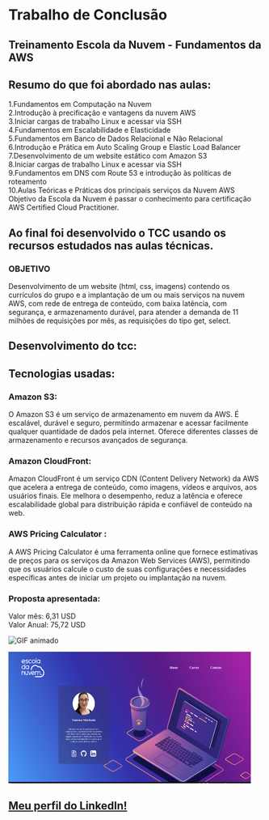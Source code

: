 # Trabalho de Conclusão<br>

## Treinamento Escola da Nuvem - Fundamentos da AWS
## Resumo do que foi abordado nas aulas:

1.Fundamentos em Computação na Nuvem<br>
2.Introdução à precificação e vantagens da nuvem AWS<br>
3.Iniciar cargas de trabalho Linux e acessar via SSH<br>
4.Fundamentos em Escalabilidade e Elasticidade<br>
5.Fundamentos em Banco de Dados Relacional e Não Relacional<br>
6.Introdução e Prática em Auto Scaling Group e Elastic Load Balancer<br>
7.Desenvolvimento de um website estático com Amazon S3<br>
8.Iniciar cargas de trabalho Linux e acessar via SSH<br>
9.Fundamentos em DNS com Route 53 e introdução às políticas de roteamento<br>
10.Aulas Teóricas e Práticas dos principais serviços da Nuvem AWS<br>
Objetivo da Escola da Nuvem é passar o conhecimento para certificação AWS Certified Cloud Practitioner.

## Ao final foi desenvolvido o TCC usando os recursos estudados nas aulas técnicas.
### OBJETIVO<br>

Desenvolvimento de um website (html, css, imagens) contendo os currículos do grupo e a
implantação de um ou mais serviços na nuvem AWS, com rede de entrega de conteúdo,
com baixa latência, com segurança, e armazenamento durável, para atender a demanda
de 11 milhões de requisições por mês, as requisições do tipo get, select.

## Desenvolvimento do tcc:

## Tecnologias usadas:<br>
### Amazon S3:<br>
O Amazon S3 é um serviço de armazenamento em nuvem da AWS. É escalável, durável e seguro, permitindo armazenar e acessar facilmente qualquer quantidade de dados pela internet. Oferece diferentes classes de armazenamento e recursos avançados de segurança. 

### Amazon CloudFront:<br>
 Amazon CloudFront é um serviço CDN (Content Delivery Network) da AWS que acelera a entrega de conteúdo, como imagens, vídeos e arquivos, aos usuários finais. Ele melhora o desempenho, reduz a latência e oferece escalabilidade global para distribuição rápida e confiável de conteúdo na web. 

### AWS Pricing Calculator :<br>
 A AWS Pricing Calculator é uma ferramenta online que fornece estimativas de preços para os serviços da Amazon Web Services (AWS), permitindo que os usuários calcule o custo de suas configurações e necessidades específicas antes de iniciar um projeto ou implantação na nuvem. 

### Proposta apresentada: <br>
Valor mês: 6,31 USD <br>
Valor Anual: 75,72 USD


![GIF animado](https://media.giphy.com/media/v1.Y2lkPTc5MGI3NjExN3M1NTc0MzZxa2Myd3Zpcm5qb2oybnpiZ3k2emQydzJpMzYzYmFqciZlcD12MV9pbnRlcm5hbF9naWZfYnlfaWQmY3Q9Zw/0KOpYOQ6OpQNiGpevR/giphy.gif)

<img src="./assets/site.png" alt="Texto alternativo" width="480" height="260">


## [Meu perfil do LinkedIn!](https://www.linkedin.com/in/vanessasouzamachado/)

